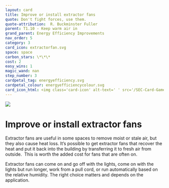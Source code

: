 ```yaml
---
layout: card
title: Improve or install extractor fans
quote: Don't fight forces, use them.
quote-attribution:  R. Buckminster Fuller
parent: T1.10 - Keep warm air in
grand_parent: Energy Efficiency Improvements 
nav_order: 5
category: 3
card_icon: extractorfan.svg
space: space
carbon_stars: \*\*\*
cost: 2
easy_wins: 1
magic_wand: nan
step_number: 3
cardpetal_tag: energyefficiency.svg
cardpetal_colour: energyefficiencycolour.svg
card_icon_html: <img class='card-icon' alt-text=' ' src='/SEC-Card-Game/graphics/card_icons/extractorfan.svg'>
---
```


<img class='card-icon' alt-text=' ' src='/SEC-Card-Game/graphics/card_icons/extractorfan.svg'>
<h1>Improve or install extractor fans</h1>

<p>Extractor fans are useful in some spaces to remove moist or stale air, but they also cause heat loss. It’s possible to get extractor fans that recover the heat and put it back into the building by transferring it to fresh air from outside.  This is worth the added cost for fans that are often on.  </p><p> Extractor fans can come on and go off with the lights, come on with the lights but run longer, work from a pull cord, or run automatically based on the relative humidity. The right choice matters and depends on the application.</p> 

